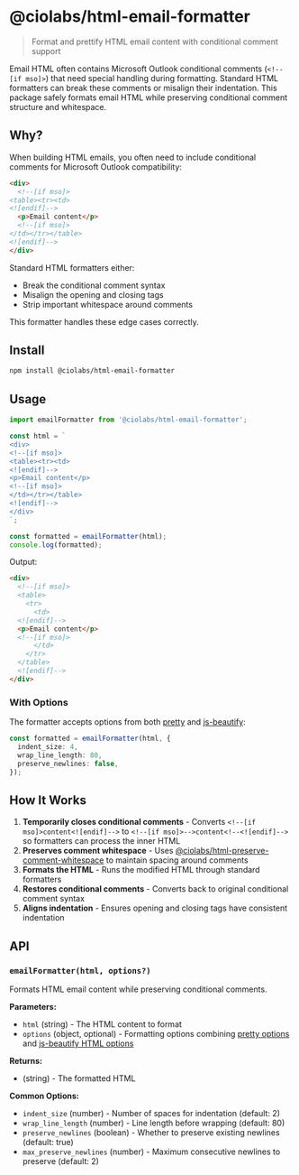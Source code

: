 # @ciolabs/html-email-formatter

> Format and prettify HTML email content with conditional comment support

Email HTML often contains Microsoft Outlook conditional comments (`<!--[if mso]>`) that need special handling during formatting. Standard HTML formatters can break these comments or misalign their indentation. This package safely formats email HTML while preserving conditional comment structure and whitespace.

## Why?

When building HTML emails, you often need to include conditional comments for Microsoft Outlook compatibility:

```html
<div>
  <!--[if mso]>
<table><tr><td>
<![endif]-->
  <p>Email content</p>
  <!--[if mso]>
</td></tr></table>
<![endif]-->
</div>
```

Standard HTML formatters either:

- Break the conditional comment syntax
- Misalign the opening and closing tags
- Strip important whitespace around comments

This formatter handles these edge cases correctly.

## Install

```bash
npm install @ciolabs/html-email-formatter
```

## Usage

```typescript
import emailFormatter from '@ciolabs/html-email-formatter';

const html = `
<div>
<!--[if mso]>
<table><tr><td>
<![endif]-->
<p>Email content</p>
<!--[if mso]>
</td></tr></table>
<![endif]-->
</div>
`;

const formatted = emailFormatter(html);
console.log(formatted);
```

Output:

```html
<div>
  <!--[if mso]>
  <table>
    <tr>
      <td>
  <![endif]-->
  <p>Email content</p>
  <!--[if mso]>
      </td>
    </tr>
  </table>
  <![endif]-->
</div>
```

### With Options

The formatter accepts options from both [pretty](https://www.npmjs.com/package/pretty) and [js-beautify](https://www.npmjs.com/package/js-beautify):

```typescript
const formatted = emailFormatter(html, {
  indent_size: 4,
  wrap_line_length: 80,
  preserve_newlines: false,
});
```

## How It Works

1. **Temporarily closes conditional comments** - Converts `<!--[if mso]>content<![endif]-->` to `<!--[if mso]>-->content<!--<![endif]-->` so formatters can process the inner HTML
2. **Preserves comment whitespace** - Uses [@ciolabs/html-preserve-comment-whitespace](../html-preserve-comment-whitespace) to maintain spacing around comments
3. **Formats the HTML** - Runs the modified HTML through standard formatters
4. **Restores conditional comments** - Converts back to original conditional comment syntax
5. **Aligns indentation** - Ensures opening and closing tags have consistent indentation

## API

### `emailFormatter(html, options?)`

Formats HTML email content while preserving conditional comments.

**Parameters:**

- `html` (string) - The HTML content to format
- `options` (object, optional) - Formatting options combining [pretty options](https://www.npmjs.com/package/pretty#options) and [js-beautify HTML options](https://beautifier.io/)

**Returns:**

- (string) - The formatted HTML

**Common Options:**

- `indent_size` (number) - Number of spaces for indentation (default: 2)
- `wrap_line_length` (number) - Line length before wrapping (default: 80)
- `preserve_newlines` (boolean) - Whether to preserve existing newlines (default: true)
- `max_preserve_newlines` (number) - Maximum consecutive newlines to preserve (default: 2)
